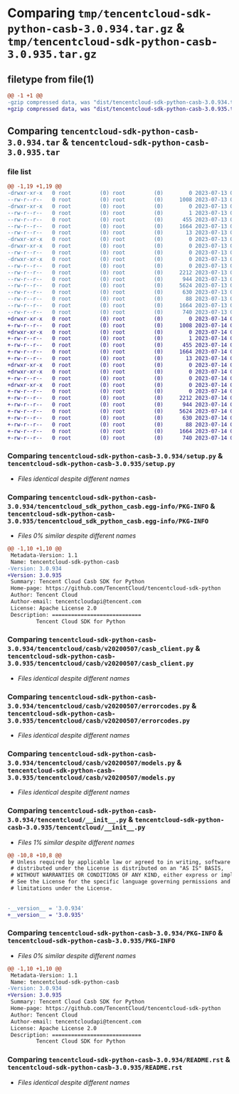 # Comparing `tmp/tencentcloud-sdk-python-casb-3.0.934.tar.gz` & `tmp/tencentcloud-sdk-python-casb-3.0.935.tar.gz`

## filetype from file(1)

```diff
@@ -1 +1 @@
-gzip compressed data, was "dist/tencentcloud-sdk-python-casb-3.0.934.tar", last modified: Thu Jul 13 00:16:55 2023, max compression
+gzip compressed data, was "dist/tencentcloud-sdk-python-casb-3.0.935.tar", last modified: Fri Jul 14 00:18:32 2023, max compression
```

## Comparing `tencentcloud-sdk-python-casb-3.0.934.tar` & `tencentcloud-sdk-python-casb-3.0.935.tar`

### file list

```diff
@@ -1,19 +1,19 @@
-drwxr-xr-x   0 root         (0) root         (0)        0 2023-07-13 00:16:55.000000 tencentcloud-sdk-python-casb-3.0.934/
--rw-r--r--   0 root         (0) root         (0)     1008 2023-07-13 00:16:55.000000 tencentcloud-sdk-python-casb-3.0.934/setup.py
-drwxr-xr-x   0 root         (0) root         (0)        0 2023-07-13 00:16:55.000000 tencentcloud-sdk-python-casb-3.0.934/tencentcloud_sdk_python_casb.egg-info/
--rw-r--r--   0 root         (0) root         (0)        1 2023-07-13 00:16:55.000000 tencentcloud-sdk-python-casb-3.0.934/tencentcloud_sdk_python_casb.egg-info/dependency_links.txt
--rw-r--r--   0 root         (0) root         (0)      455 2023-07-13 00:16:55.000000 tencentcloud-sdk-python-casb-3.0.934/tencentcloud_sdk_python_casb.egg-info/SOURCES.txt
--rw-r--r--   0 root         (0) root         (0)     1664 2023-07-13 00:16:55.000000 tencentcloud-sdk-python-casb-3.0.934/tencentcloud_sdk_python_casb.egg-info/PKG-INFO
--rw-r--r--   0 root         (0) root         (0)       13 2023-07-13 00:16:55.000000 tencentcloud-sdk-python-casb-3.0.934/tencentcloud_sdk_python_casb.egg-info/top_level.txt
-drwxr-xr-x   0 root         (0) root         (0)        0 2023-07-13 00:16:55.000000 tencentcloud-sdk-python-casb-3.0.934/tencentcloud/
-drwxr-xr-x   0 root         (0) root         (0)        0 2023-07-13 00:16:55.000000 tencentcloud-sdk-python-casb-3.0.934/tencentcloud/casb/
--rw-r--r--   0 root         (0) root         (0)        0 2023-07-13 00:16:55.000000 tencentcloud-sdk-python-casb-3.0.934/tencentcloud/casb/__init__.py
-drwxr-xr-x   0 root         (0) root         (0)        0 2023-07-13 00:16:55.000000 tencentcloud-sdk-python-casb-3.0.934/tencentcloud/casb/v20200507/
--rw-r--r--   0 root         (0) root         (0)        0 2023-07-13 00:16:55.000000 tencentcloud-sdk-python-casb-3.0.934/tencentcloud/casb/v20200507/__init__.py
--rw-r--r--   0 root         (0) root         (0)     2212 2023-07-13 00:16:55.000000 tencentcloud-sdk-python-casb-3.0.934/tencentcloud/casb/v20200507/casb_client.py
--rw-r--r--   0 root         (0) root         (0)      944 2023-07-13 00:16:55.000000 tencentcloud-sdk-python-casb-3.0.934/tencentcloud/casb/v20200507/errorcodes.py
--rw-r--r--   0 root         (0) root         (0)     5624 2023-07-13 00:16:55.000000 tencentcloud-sdk-python-casb-3.0.934/tencentcloud/casb/v20200507/models.py
--rw-r--r--   0 root         (0) root         (0)      630 2023-07-13 00:16:55.000000 tencentcloud-sdk-python-casb-3.0.934/tencentcloud/__init__.py
--rw-r--r--   0 root         (0) root         (0)       88 2023-07-13 00:16:55.000000 tencentcloud-sdk-python-casb-3.0.934/setup.cfg
--rw-r--r--   0 root         (0) root         (0)     1664 2023-07-13 00:16:55.000000 tencentcloud-sdk-python-casb-3.0.934/PKG-INFO
--rw-r--r--   0 root         (0) root         (0)      740 2023-07-13 00:16:55.000000 tencentcloud-sdk-python-casb-3.0.934/README.rst
+drwxr-xr-x   0 root         (0) root         (0)        0 2023-07-14 00:18:32.000000 tencentcloud-sdk-python-casb-3.0.935/
+-rw-r--r--   0 root         (0) root         (0)     1008 2023-07-14 00:18:31.000000 tencentcloud-sdk-python-casb-3.0.935/setup.py
+drwxr-xr-x   0 root         (0) root         (0)        0 2023-07-14 00:18:32.000000 tencentcloud-sdk-python-casb-3.0.935/tencentcloud_sdk_python_casb.egg-info/
+-rw-r--r--   0 root         (0) root         (0)        1 2023-07-14 00:18:32.000000 tencentcloud-sdk-python-casb-3.0.935/tencentcloud_sdk_python_casb.egg-info/dependency_links.txt
+-rw-r--r--   0 root         (0) root         (0)      455 2023-07-14 00:18:32.000000 tencentcloud-sdk-python-casb-3.0.935/tencentcloud_sdk_python_casb.egg-info/SOURCES.txt
+-rw-r--r--   0 root         (0) root         (0)     1664 2023-07-14 00:18:32.000000 tencentcloud-sdk-python-casb-3.0.935/tencentcloud_sdk_python_casb.egg-info/PKG-INFO
+-rw-r--r--   0 root         (0) root         (0)       13 2023-07-14 00:18:32.000000 tencentcloud-sdk-python-casb-3.0.935/tencentcloud_sdk_python_casb.egg-info/top_level.txt
+drwxr-xr-x   0 root         (0) root         (0)        0 2023-07-14 00:18:32.000000 tencentcloud-sdk-python-casb-3.0.935/tencentcloud/
+drwxr-xr-x   0 root         (0) root         (0)        0 2023-07-14 00:18:32.000000 tencentcloud-sdk-python-casb-3.0.935/tencentcloud/casb/
+-rw-r--r--   0 root         (0) root         (0)        0 2023-07-14 00:18:31.000000 tencentcloud-sdk-python-casb-3.0.935/tencentcloud/casb/__init__.py
+drwxr-xr-x   0 root         (0) root         (0)        0 2023-07-14 00:18:32.000000 tencentcloud-sdk-python-casb-3.0.935/tencentcloud/casb/v20200507/
+-rw-r--r--   0 root         (0) root         (0)        0 2023-07-14 00:18:31.000000 tencentcloud-sdk-python-casb-3.0.935/tencentcloud/casb/v20200507/__init__.py
+-rw-r--r--   0 root         (0) root         (0)     2212 2023-07-14 00:18:31.000000 tencentcloud-sdk-python-casb-3.0.935/tencentcloud/casb/v20200507/casb_client.py
+-rw-r--r--   0 root         (0) root         (0)      944 2023-07-14 00:18:31.000000 tencentcloud-sdk-python-casb-3.0.935/tencentcloud/casb/v20200507/errorcodes.py
+-rw-r--r--   0 root         (0) root         (0)     5624 2023-07-14 00:18:31.000000 tencentcloud-sdk-python-casb-3.0.935/tencentcloud/casb/v20200507/models.py
+-rw-r--r--   0 root         (0) root         (0)      630 2023-07-14 00:18:31.000000 tencentcloud-sdk-python-casb-3.0.935/tencentcloud/__init__.py
+-rw-r--r--   0 root         (0) root         (0)       88 2023-07-14 00:18:32.000000 tencentcloud-sdk-python-casb-3.0.935/setup.cfg
+-rw-r--r--   0 root         (0) root         (0)     1664 2023-07-14 00:18:32.000000 tencentcloud-sdk-python-casb-3.0.935/PKG-INFO
+-rw-r--r--   0 root         (0) root         (0)      740 2023-07-14 00:18:31.000000 tencentcloud-sdk-python-casb-3.0.935/README.rst
```

### Comparing `tencentcloud-sdk-python-casb-3.0.934/setup.py` & `tencentcloud-sdk-python-casb-3.0.935/setup.py`

 * *Files identical despite different names*

### Comparing `tencentcloud-sdk-python-casb-3.0.934/tencentcloud_sdk_python_casb.egg-info/PKG-INFO` & `tencentcloud-sdk-python-casb-3.0.935/tencentcloud_sdk_python_casb.egg-info/PKG-INFO`

 * *Files 0% similar despite different names*

```diff
@@ -1,10 +1,10 @@
 Metadata-Version: 1.1
 Name: tencentcloud-sdk-python-casb
-Version: 3.0.934
+Version: 3.0.935
 Summary: Tencent Cloud Casb SDK for Python
 Home-page: https://github.com/TencentCloud/tencentcloud-sdk-python
 Author: Tencent Cloud
 Author-email: tencentcloudapi@tencent.com
 License: Apache License 2.0
 Description: ============================
         Tencent Cloud SDK for Python
```

### Comparing `tencentcloud-sdk-python-casb-3.0.934/tencentcloud/casb/v20200507/casb_client.py` & `tencentcloud-sdk-python-casb-3.0.935/tencentcloud/casb/v20200507/casb_client.py`

 * *Files identical despite different names*

### Comparing `tencentcloud-sdk-python-casb-3.0.934/tencentcloud/casb/v20200507/errorcodes.py` & `tencentcloud-sdk-python-casb-3.0.935/tencentcloud/casb/v20200507/errorcodes.py`

 * *Files identical despite different names*

### Comparing `tencentcloud-sdk-python-casb-3.0.934/tencentcloud/casb/v20200507/models.py` & `tencentcloud-sdk-python-casb-3.0.935/tencentcloud/casb/v20200507/models.py`

 * *Files identical despite different names*

### Comparing `tencentcloud-sdk-python-casb-3.0.934/tencentcloud/__init__.py` & `tencentcloud-sdk-python-casb-3.0.935/tencentcloud/__init__.py`

 * *Files 1% similar despite different names*

```diff
@@ -10,8 +10,8 @@
 # Unless required by applicable law or agreed to in writing, software
 # distributed under the License is distributed on an "AS IS" BASIS,
 # WITHOUT WARRANTIES OR CONDITIONS OF ANY KIND, either express or implied.
 # See the License for the specific language governing permissions and
 # limitations under the License.
 
 
-__version__ = '3.0.934'
+__version__ = '3.0.935'
```

### Comparing `tencentcloud-sdk-python-casb-3.0.934/PKG-INFO` & `tencentcloud-sdk-python-casb-3.0.935/PKG-INFO`

 * *Files 0% similar despite different names*

```diff
@@ -1,10 +1,10 @@
 Metadata-Version: 1.1
 Name: tencentcloud-sdk-python-casb
-Version: 3.0.934
+Version: 3.0.935
 Summary: Tencent Cloud Casb SDK for Python
 Home-page: https://github.com/TencentCloud/tencentcloud-sdk-python
 Author: Tencent Cloud
 Author-email: tencentcloudapi@tencent.com
 License: Apache License 2.0
 Description: ============================
         Tencent Cloud SDK for Python
```

### Comparing `tencentcloud-sdk-python-casb-3.0.934/README.rst` & `tencentcloud-sdk-python-casb-3.0.935/README.rst`

 * *Files identical despite different names*

